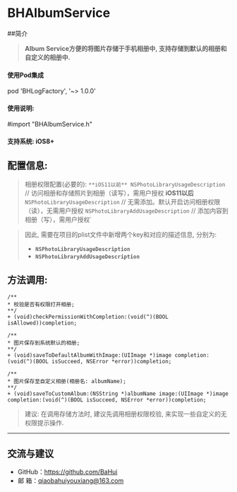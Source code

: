 # BHAlbumService

##简介
>   **Album Service方便的将图片存储于手机相册中,  支持存储到默认的相册和自定义的相册中.** 

#### 使用Pod集成
pod 'BHLogFactory', '~> 1.0.0'

#### 使用说明:
#import "BHAlbumService.h"

#### 支持系统:  iOS8+

## 配置信息:
>  相册权限配置(必要的): 
>  `**iOS11以前**
NSPhotoLibraryUsageDescription`  // 访问相册和存储照片到相册（读写），需用户授权
**iOS11以后**
`NSPhotoLibraryUsageDescription`         // 无需添加。默认开启访问相册权限（读），无需用户授权
`NSPhotoLibraryAddUsageDescription`  // 添加内容到相册（写），需用户授权`


> 因此, 需要在项目的plist文件中新增两个key和对应的描述信息, 分别为:
>* **`NSPhotoLibraryUsageDescription`**
>* **`NSPhotoLibraryAddUsageDescription`**

## 方法调用:
```
/**
* 校验是否有权限打开相册;
**/
+ (void)checkPermissionWithCompletion:(void(^)(BOOL isAllowed))completion;

/**
* 图片保存到系统默认的相册;
**/
+ (void)saveToDefaultAlbumWithImage:(UIImage *)image completion:(void(^)(BOOL isSucceed, NSError *error))completion;

/**
* 图片保存至自定义相册(相册名: albumName);
**/
+ (void)saveToCustomAlbum:(NSString *)albumName image:(UIImage *)image completion:(void(^)(BOOL isSucceed, NSError *error))completion;

```
> 建议: 在调用存储方法时, 建议先调用相册权限校验, 来实现一些自定义的无权限提示操作.

-------------------


## 交流与建议
- GitHub：<https://github.com/BaHui>
- 邮  箱：<qiaobahuiyouxiang@163.com>

